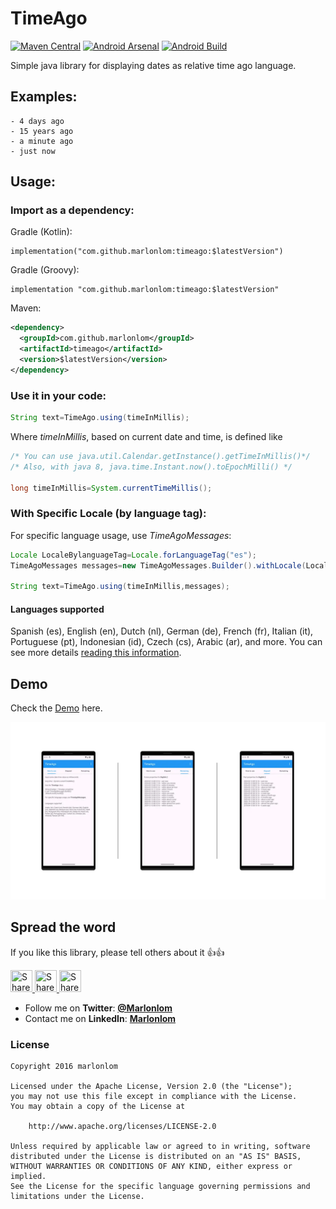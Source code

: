 # TimeAgo

[![Maven Central](https://img.shields.io/maven-central/v/com.github.marlonlom/timeago.svg)](http://www.mvnrepository.com/artifact/com.github.marlonlom/timeago)
[![Android Arsenal](https://img.shields.io/badge/Android%20Arsenal-Timeago-brightgreen.svg?style=flat)](https://android-arsenal.com/details/1/4707)
[![Android Build](https://github.com/marlonlom/timeago/actions/workflows/build.yml/badge.svg)](https://github.com/marlonlom/timeago/actions/workflows/build.yml)

Simple java library for displaying dates as relative time ago language.

## Examples:

```
- 4 days ago
- 15 years ago
- a minute ago
- just now
```

## Usage:

### Import as a dependency:

Gradle (Kotlin):

```
implementation("com.github.marlonlom:timeago:$latestVersion")
```

Gradle (Groovy):

```
implementation "com.github.marlonlom:timeago:$latestVersion"
```

Maven:

```xml
<dependency>
  <groupId>com.github.marlonlom</groupId>
  <artifactId>timeago</artifactId>
  <version>$latestVersion</version>
</dependency>
```

### Use it in your code:

```java
String text=TimeAgo.using(timeInMillis);
```

Where _timeInMillis_, based on current date and time, is defined like

```java
/* You can use java.util.Calendar.getInstance().getTimeInMillis()*/
/* Also, with java 8, java.time.Instant.now().toEpochMilli() */

long timeInMillis=System.currentTimeMillis();
```

### With Specific Locale (by language tag):

For specific language usage, use _TimeAgoMessages_:

```java
Locale LocaleBylanguageTag=Locale.forLanguageTag("es");
TimeAgoMessages messages=new TimeAgoMessages.Builder().withLocale(LocaleBylanguageTag).build();

String text=TimeAgo.using(timeInMillis,messages);
```

#### Languages supported
Spanish (es), English (en), Dutch (nl), German (de), French (fr), Italian (it), Portuguese (pt),
Indonesian (id), Czech (cs), Arabic (ar), and more. You can see more
details [reading this information](docs/languages_supported.md).

## Demo

Check the [Demo](https://goo.gl/y66vh4) here.

![Sample app running](ta_screenshots/ta_sample_running.webp "Sample app running")



## Spread the word

If you like this library, please tell others about it :thumbsup::thumbsup:

<a href="https://twitter.com/intent/tweet?text=Trying%20to%20show%20relative%20date%20time%20texts%3F%20Check%20out%20this%20awesome%20library%20on%20Github%3A%20https://github.com/marlonlom/timeago" target="_blank" title="share to twitter" style="width:100%"><img src="https://github.com/marlonlom/staticmaps_builder/blob/master/design/twitter_icon.png" title="Share on Twitter" width="35" height=35 />
<a href="https://plus.google.com/share?url=https://github.com/marlonlom/timeago" target="_blank" title="share to G+" style="width:100%"><img src="https://github.com/marlonlom/staticmaps_builder/blob/master/design/googleplus_icon.png" target="_blank"  title="Share on Google+" width="35" height=35 />
<a href="https://www.facebook.com/sharer/sharer.php?u=https://github.com/marlonlom/timeago" target="_blank" title="share to facebook" style="width:100%"><img src="https://github.com/marlonlom/staticmaps_builder/blob/master/design/facebook_icon.png" title="Share on Facebook" width="35" height=35 />

- []()Follow me on **Twitter**: [**@Marlonlom**](https://twitter.com/marlonlom)
- Contact me on **LinkedIn**: [**Marlonlom**](https://co.linkedin.com/in/marlonlom)

### License

```
Copyright 2016 marlonlom

Licensed under the Apache License, Version 2.0 (the "License");
you may not use this file except in compliance with the License.
You may obtain a copy of the License at

    http://www.apache.org/licenses/LICENSE-2.0

Unless required by applicable law or agreed to in writing, software
distributed under the License is distributed on an "AS IS" BASIS,
WITHOUT WARRANTIES OR CONDITIONS OF ANY KIND, either express or implied.
See the License for the specific language governing permissions and
limitations under the License.
```
